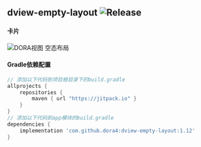 dview-empty-layout
![Release](https://jitpack.io/v/dora4/dview-empty-layout.svg)
--------------------------------

#### 卡片
![DORA视图 空态布局](https://github.com/user-attachments/assets/1772eff2-c57b-4f04-bde8-9620abb687b0)

#### Gradle依赖配置

```groovy
// 添加以下代码到项目根目录下的build.gradle
allprojects {
    repositories {
        maven { url "https://jitpack.io" }
    }
}
// 添加以下代码到app模块的build.gradle
dependencies {
    implementation 'com.github.dora4:dview-empty-layout:1.12'
}
```
